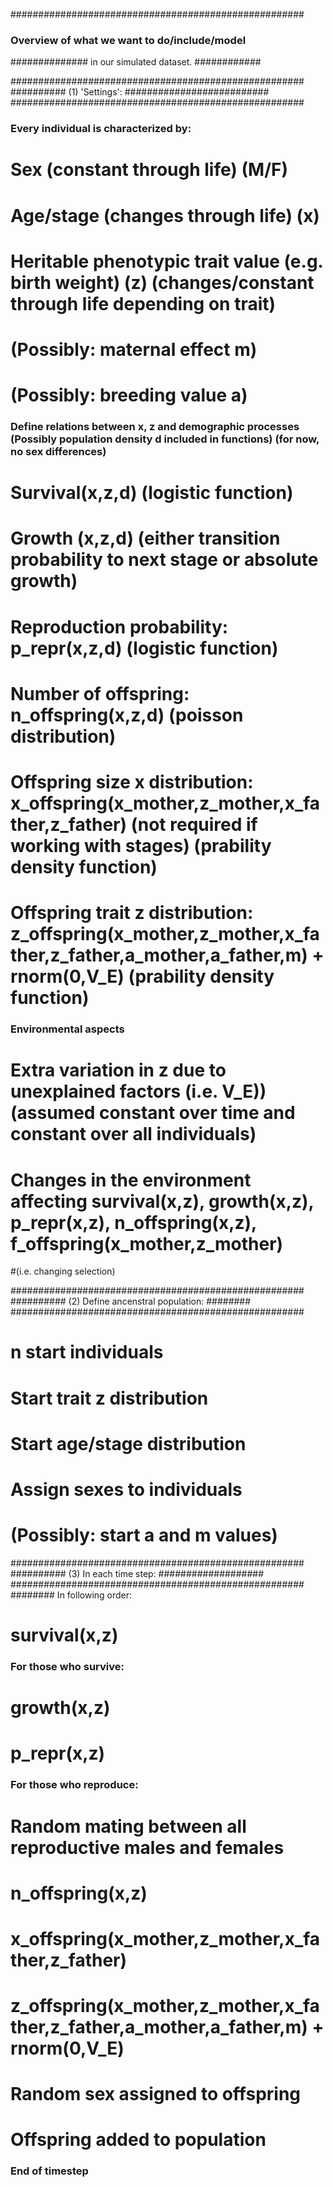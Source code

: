 #####################################################
### Overview of what we want to do/include/model ####
############## in our simulated dataset. ############

#####################################################
########## (1) 'Settings': ##########################
#####################################################
### Every individual is characterized by:
# Sex (constant through life) (M/F)
# Age/stage (changes through life) (x)
# Heritable phenotypic trait value (e.g. birth weight) (z) (changes/constant through life depending on trait)
# (Possibly: maternal effect m)
# (Possibly: breeding value a)

### Define relations between x, z and demographic processes (Possibly population density d included in functions) (for now, no sex differences)
# Survival(x,z,d) (logistic function)
# Growth (x,z,d) (either transition probability to next stage or absolute growth)
# Reproduction probability: p_repr(x,z,d) (logistic function)
# Number of offspring: n_offspring(x,z,d) (poisson distribution)
# Offspring size x distribution: x_offspring(x_mother,z_mother,x_father,z_father) (not required if working with stages) (prability density function)
# Offspring trait z distribution: z_offspring(x_mother,z_mother,x_father,z_father,a_mother,a_father,m) + rnorm(0,V_E) (prability density function)

### Environmental aspects
# Extra variation in z due to unexplained factors (i.e. V_E)) (assumed constant over time and constant over all individuals)
# Changes in the environment affecting survival(x,z), growth(x,z), p_repr(x,z), n_offspring(x,z), f_offspring(x_mother,z_mother)
#(i.e. changing selection)

#####################################################
########## (2) Define ancenstral population: ########
#####################################################
# n start individuals
# Start trait z distribution
# Start age/stage distribution
# Assign sexes to individuals
# (Possibly: start a and m values)

#####################################################
########## (3) In each time step: ###################
#####################################################
######## In following order:
# survival(x,z)
### For those who survive:
# growth(x,z)
# p_repr(x,z)
### For those who reproduce:
# Random mating between all reproductive males and females
# n_offspring(x,z)
# x_offspring(x_mother,z_mother,x_father,z_father)
# z_offspring(x_mother,z_mother,x_father,z_father,a_mother,a_father,m) + rnorm(0,V_E)
# Random sex assigned to offspring
# Offspring added to population
### End of timestep
